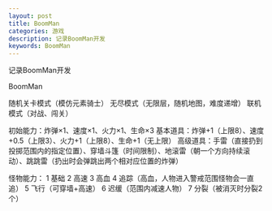 ```yaml
---
layout: post
title: BoomMan
categories: 游戏
description: 记录BoomMan开发
keywords: BoomMan
---
```


记录BoomMan开发

BoomMan

随机关卡模式（模仿元素骑士）
无尽模式（无限层，随机地图，难度递增）
联机模式（对战、闯关）

初始能力：炸弹×1、速度×1、火力×1、生命×3
基本道具：炸弹+1（上限8）、速度+0.5（上限3）、火力+1（上限8）、生命+1（无上限）
高级道具：手雷（直接扔到投掷范围内的指定位置）、穿墙斗篷（时间限制）、地滚雷（朝一个方向持续滚动）、跳跳雷（扔出时会弹跳出两个相对应位置的炸弹）

怪物能力：
1 基础
2 高速
3 高血
4 追踪（高血，人物进入警戒范围怪物会一直追）
5 飞行（可穿墙+高速）
6 迟缓（范围内减速人物）
7 分裂（被消灭时分裂2个）



